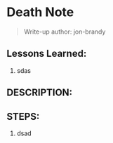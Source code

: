 # Death Note
> Write-up author: jon-brandy

## Lessons Learned:
1. sdas

## DESCRIPTION:

<p align="justify"></p>

## STEPS:
1. dsad
